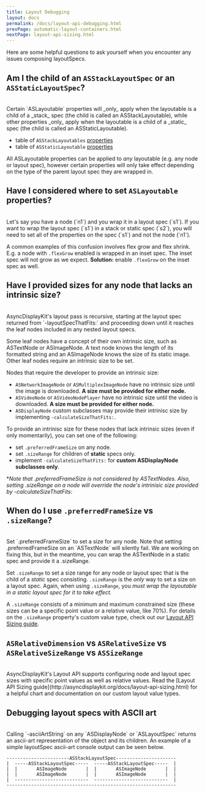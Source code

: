 ```yaml
---
title: Layout Debugging
layout: docs
permalink: /docs/layout-api-debugging.html
prevPage: automatic-layout-containers.html
nextPage: layout-api-sizing.html
---
```


Here are some helpful questions to ask yourself when you encounter any issues composing layoutSpecs. 
 
## Am I the child of an `ASStackLayoutSpec` or an `ASStaticLayoutSpec`?
<br>
Certain `ASLayoutable` properties will _only_ apply when the layoutable is a child of a _stack_ spec (the child is called an ASStackLayoutable), while other properties _only_ apply when the layoutable is a child of a _static_ spec (the child is called an ASStaticLayoutable). 

- table of `ASStackLayoutables` [properties](http://asyncdisplaykit.org/docs/automatic-layout-containers.html#asstacklayoutable-properties)
- table of `ASStaticLayoutable` [properties](http://asyncdisplaykit.org/docs/automatic-layout-containers.html#asstaticlayoutable-properties)

All ASLayoutable properties can be applied to _any_ layoutable (e.g. any node or layout spec), however certain properties will only take effect depending on the type of the parent layout spec they are wrapped in.

## Have I considered where to set `ASLayoutable` properties?
<br>
Let's say you have a node (`n1`) and you wrap it in a layout spec (`s1`). If you want to wrap the layout spec (`s1`) in a stack or static spec (`s2`), you will need to set all of the properties on the spec (`s1`) and not the node (`n1`).

A common examples of this confusion involves flex grow and flex shrink. E.g. a node with `.flexGrow` enabled is wrapped in an inset spec. The inset spec will not grow as we expect. **Solution:** enable `.flexGrow` on the inset spec as well.

## Have I provided sizes for any node that lacks an intrinsic size?
<br>
AsyncDisplayKit's layout pass is recursive, starting at the layout spec returned from `-layoutSpecThatFits:` and proceeding down until it reaches the leaf nodes included in any nested layout specs.

Some leaf nodes have a concept of their own intrinsic size, such as ASTextNode or ASImageNode. A text node knows the length of its formatted string and an ASImageNode knows the size of its static image. Other leaf nodes require an intrinsic size to be set.

Nodes that require the developer to provide an intrinsic size:

- `ASNetworkImageNode` or `ASMultiplexImageNode` have no intrinsic size until the image is downloaded. **A size must be provided for either node.**
- `ASVideoNode` or `ASVideoNodePlayer` have no intrinsic size until the video is downloaded. **A size must be provided for either node.**
- `ASDisplayNode` custom subclasses may provide their intrinisc size by implementing `-calculateSizeThatFits:`.

To provide an intrinisc size for these nodes that lack intrinsic sizes (even if only momentarily), you can set one of the following:

- set `.preferredFrameSize` on any node.
- set `.sizeRange` for children of **static** specs only.
- implement `-calculateSizeThatFits:` for **custom ASDisplayNode subclasses only**.

*_Note that .preferredFrameSize is not considered by ASTextNodes. Also, setting .sizeRange on a node will override the node's intrinisic size provided by -calculateSizeThatFits:_

## When do I use `.preferredFrameSize` vs `.sizeRange`?
<br>
Set `.preferredFrameSize` to set a size for any node. Note that setting .preferredFrameSize on an `ASTextNode` will silently fail. We are working on fixing this, but in the meantime, you can wrap the ASTextNode in a static spec and provide it a .sizeRange.

Set `.sizeRange` to set a size range for any node or layout spec that is the child of a *static* spec consisting. `.sizeRange` is the *only* way to set a size on a layout spec. Again, when using `.sizeRange`, you *must wrap the layoutable in a static layout spec for it to take effect.* 

A `.sizeRange` consists of a minimum and maximum constrained size (these sizes can be a specific point value or a relative value, like 70%). For details on the `.sizeRange` property's custom value type, check out our [Layout API Sizing guide](http://asyncdisplaykit.org/docs/layout-api-sizing.html). 

## `ASRelativeDimension` vs `ASRelativeSize` vs `ASRelativeSizeRange` vs `ASSizeRange`
<br>
AsyncDisplayKit's Layout API supports configuring node and layout spec sizes with specific point values as well as relative values. Read the [Layout API Sizing guide](http://asyncdisplaykit.org/docs/layout-api-sizing.html) for a helpful chart and documentation on our custom layout value types. 

## Debugging layout specs with ASCII art
<br>
Calling `-asciiArtString` on any `ASDisplayNode` or `ASLayoutSpec` returns an ascii-art representation of the object and its children. An example of a simple layoutSpec ascii-art console output can be seen below.

```
-----------------------ASStackLayoutSpec----------------------
|  -----ASStackLayoutSpec-----  -----ASStackLayoutSpec-----  |
|  |       ASImageNode       |  |       ASImageNode       |  |
|  |       ASImageNode       |  |       ASImageNode       |  |
|  ---------------------------  ---------------------------  |
--------------------------------------------------------------
 ```
